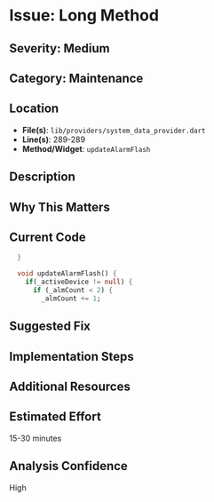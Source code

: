 # Issue: Long Method

## Severity: Medium

## Category: Maintenance

## Location
- **File(s)**: `lib/providers/system_data_provider.dart`
- **Line(s)**: 289-289
- **Method/Widget**: `updateAlarmFlash`

## Description


## Why This Matters


## Current Code
```dart
  }

  void updateAlarmFlash() {
    if(_activeDevice != null) {
      if (_almCount < 2) {
        _almCount += 1;
```

## Suggested Fix


## Implementation Steps


## Additional Resources


## Estimated Effort
15-30 minutes

## Analysis Confidence
High
